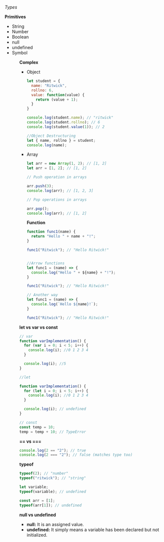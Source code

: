 *Types*

**Primitives**

<ul>
  <li>String</li>
  <li>Number</li>
  <li>Boolean</li>
  <li>null</li>
  <li>undefined</li>
  <li>Symbol</li>
<ul>

**Complex**

<ul>
  <li>Object</li>

```js
let student = {
  name: "Ritwick",
  rollno: 6,
  value: function(value) {
    return (value + 1);
  }
}

console.log(student.name); // "ritwick"
console.log(student.rollno); // 6
console.log(student.value(1)); // 2

//Object Destructuring
let { name, rollno } = student;
console.log(name);
```

<li>Array</li>


```js
let arr = new Array(1, 2); // [1, 2]
let arr = [1, 2]; // [1, 2]

// Push operation in arrays

arr.push(3);
console.log(arr); // [1, 2, 3]

// Pop operations in arrays

arr.pop();
console.log(arr); // [1, 2]
```

**Function**

```js
function func1(name) {
  return "Hello " + name + "!";
}

func1("Ritwick"); // "Hello Ritwick!"


//Arrow functions
let func1 = (name) => {
  console.log("Hello " + ${name} + "!");
}

func1("Ritwick"); // "Hello Ritwick!"

// Another way
let func1 = (name) => {
  console.log(`Hello ${name}!`);
}

func1("Ritwick"); // "Hello Ritwick!"
```
</ul>

**let vs var vs const**

```js
// var
function varImplementation() {
  for (var i = 0; i < 5; i++) {
    console.log(i); //0 1 2 3 4
  }

  console.log(i); //5
}

//let

function varImplementation() {
  for (let i = 0; i < 5; i++) {
    console.log(i); //0 1 2 3 4
  }

  console.log(i); // undefined
}

// const
const temp = 10;
temp = temp + 10; // TypeError
```

**== vs ===**

```js
console.log(2 == "2"); // true
console.log(2 === "2"); // false (matches type too)
```

**typeof**

```js
typeof(2); // "number"
typeof("ritwick"); // "string"

let variable;
typeof(variable); // undefined

const arr = [1];
typeof(arr[1]); // undefined
```

**null vs undefined**

<ul>
  <li><strong>null:</strong> It is an assigned value.</li>
  <li><strong>undefined:</strong> It simply means a variable has been declared but not initialized.</li>
</ul>